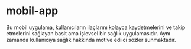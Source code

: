 # mobil-app
Bu mobil uygulama, kullanıcıların ilaçlarını kolayca kaydetmelerini ve takip etmelerini sağlayan basit ama işlevsel bir sağlık uygulamasıdır. Aynı zamanda kullanıcıya sağlık hakkında motive ediici sözler sunmaktadır. 
